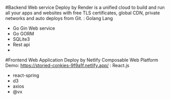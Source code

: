 #Backend Web service
Deploy by Render is a unified cloud to build and run all your apps and websites with free TLS certificates, global CDN, private networks and auto deploys from Git.
: Golang Lang
  - Go Gin Web service
  - Go GORM
  - SQLite3
  - Rest api
  -
#Frontend Web Application
Deploy by Netlify Composable Web Platform
Demo: https://storied-conkies-9f9a1f.netlify.app/
: React.js
  - react-spring
  - d3
  - axios
  - @vx


    
